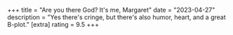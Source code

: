 +++
title = "Are you there God? It's me, Margaret"
date = "2023-04-27"
description = "Yes there's cringe, but there's also humor, heart, and a great B-plot."
[extra]
rating = 9.5
+++